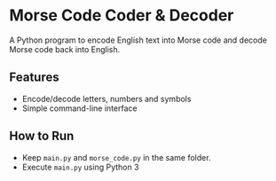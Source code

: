 # Morse Code Coder & Decoder

A Python program to encode English text into Morse code and decode Morse code back into English.

## Features
- Encode/decode letters, numbers and symbols
- Simple command-line interface

## How to Run
- Keep `main.py` and `morse_code.py` in the same folder.  
- Execute `main.py` using Python 3
